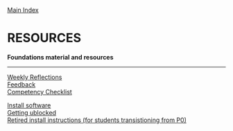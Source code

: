 [Main Index](../README.md)

# RESOURCES

__Foundations material and resources__



------------

[Weekly Reflections](/resources/reflections-index.md)  
[Feedback]()  
[Competency Checklist](/resources/competency-checklist.md)   



[Install software](/install-software.md)  
[Getting ublocked](/core-getting-unblocked.md)  
[Retired install instructions (for students transistioning from P0)](/retired-install-software-instructions.md)  

<!--- [GitHub and Git links](/useful-links.md) -->
<!--- [Tools](/tools.md) -->

